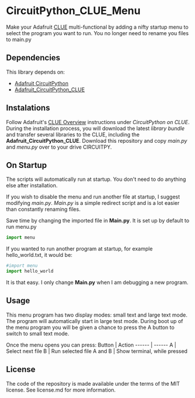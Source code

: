 # CircuitPython_CLUE_Menu
Make your Adafruit [CLUE](https://www.adafruit.com/product/4500) multi-functional by adding a nifty startup menu to select the program you want to run. You no longer need to rename you files to main.py

## Dependencies
This library depends on:
* [Adafruit CircuitPython](https://github.com/adafruit/circuitpython)
* [Adafruit_CircuitPython_CLUE](https://github.com/adafruit/Adafruit_CircuitPython_CLUE)

## Instalations
Follow Adafruit's [CLUE Overview](https://learn.adafruit.com/adafruit-clue) instructions under _CircuitPython on CLUE_. During the installation process, you will download the latest _library bundle_ and transfer several libraries to the CLUE, including the __Adafruit_CircuitPython_CLUE__.
Download this repository and copy _main.py_ and _menu.py_ over to your drive CIRCUITPY. 

## On Startup
The scripts will automatically run at startup. You don't need to do anything else after installation.

If you wish to disable the menu and run another file at startup, I suggest modifying _main.py_. _Main.py_ is a simple redirect script and is a lot easier than constantly renaming files.

Save time by changing the imported file in __Main.py__. It is set up by default to run menu.py
```python
import menu
```
If you wanted to run another program at startup, for example hello_world.txt, it would be:
```python
#import menu
import hello_world
```
It is that easy. I only change __Main.py__ when I am debugging a new program.

## Usage
This menu program has two display modes: small text and large text mode. The program will automatically start in large test mode. During boot up of the menu program you will be given a chance to press the A button to switch to small text mode.

Once the menu opens you can press:
Button | Action
------ | ------
A | Select next file
B | Run selected file
A and B | Show terminal, while pressed

## License
The code of the repository is made available under the terms of the MIT license. See license.md for more information.
